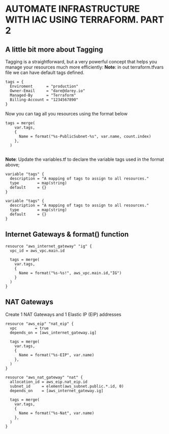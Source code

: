 # AUTOMATE INFRASTRUCTURE WITH IAC USING TERRAFORM. PART 2

## A little bit more about Tagging

Tagging is a straightforward, but a very powerful concept that helps you manage your resources much more efficiently:
<strong>Note</strong>:  in out terraform.tfvars file we can have default tags defined.

```
tags = {
  Enviroment      = "production" 
  Owner-Email     = "dare@darey.io"
  Managed-By      = "Terraform"
  Billing-Account = "1234567890"
}

```

Now you can tag all you resources using the format below

```
tags = merge(
    var.tags,
    {
      Name = format("%s-PublicSubnet-%s", var.name, count.index)
    },
  )
  
```
<strong>Note</strong>: Update the variables.tf to declare the variable tags used in the format above;

```
variable "tags" {
  description = "A mapping of tags to assign to all resources."
  type        = map(string)
  default     = {}
}

```

```
variable "tags" {
  description = "A mapping of tags to assign to all resources."
  type        = map(string)
  default     = {}
}
```

## Internet Gateways & format() function

```
resource "aws_internet_gateway" "ig" {
  vpc_id = aws_vpc.main.id

  tags = merge(
    var.tags,
    {
      Name = format("%s-%s!", aws_vpc.main.id,"IG")
    } 
  )
}

```

## NAT Gateways

Create 1 NAT Gateways and 1 Elastic IP (EIP) addresses

```
resource "aws_eip" "nat_eip" {
  vpc        = true
  depends_on = [aws_internet_gateway.ig]

  tags = merge(
    var.tags,
    {
      Name = format("%s-EIP", var.name)
    },
  )
}

resource "aws_nat_gateway" "nat" {
  allocation_id = aws_eip.nat_eip.id
  subnet_id     = element(aws_subnet.public.*.id, 0)
  depends_on    = [aws_internet_gateway.ig]

  tags = merge(
    var.tags,
    {
      Name = format("%s-Nat", var.name)
    },
  )
}

```
